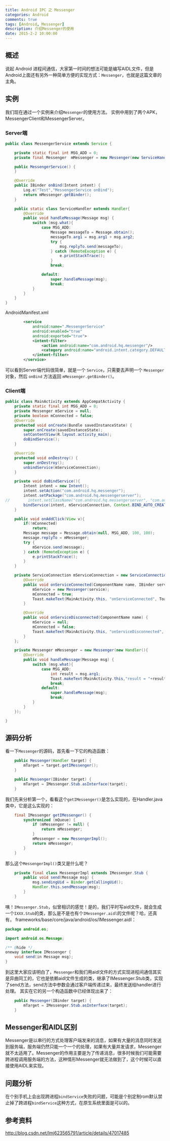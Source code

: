 ```yaml
---
title: Android IPC 之 Messenger
categories: Android
comments: true
tags: [Android, Messenger]
description: 介绍Messenger的使用
date: 2015-2-2 10:00:00
---
```


## 概述
说起 Android 进程间通信，大家第一时间的想法可能是编写AIDL文件，但是Android上面还有另外一种简单方便的实现方式：`Messenger`，也就是这篇文章的主角。

## 实例
我们现在通过一个实例来介绍`Messenger`的使用方法。
实例中用到了两个APK，MessengerClient和MessengerServer。

### Server端
```java
public class MessengerService extends Service {

    private static final int MSG_ADD = 0;
    private final Messenger  mMessenger = new Messenger(new ServiceHandler());

    public MessengerService() {
    }

    @Override
    public IBinder onBind(Intent intent) {
        Log.e("Test","MessengerService onBind");
        return mMessenger.getBinder();
    }

    public static class ServiceHandler extends Handler{
        @Override
        public void handleMessage(Message msg) {
            switch (msg.what){
                case MSG_ADD:
                    Message messageTo = Message.obtain();
                    messageTo.arg1 = msg.arg1 + msg.arg2;
                    try {
                        msg.replyTo.send(messageTo);
                    } catch (RemoteException e) {
                        e.printStackTrace();
                    }
                    break;

                default:
                    super.handleMessage(msg);
                    break;
            }
        }
    }
}
```
AndroidManifest.xml
```xml
        <service
            android:name=".MessengerService"
            android:enabled="true"
            android:exported="true">
            <intent-filter>
                <action android:name="com.android.hq.messenger"/>
                <category android:name="android.intent.category.DEFAULT"/>
            </intent-filter>
        </service>
```
可以看到Server端代码很简单，就是一个 `Service`，只需要去声明一个 `Messenger` 对象，然后 `onBind` 方法返回 `mMessenger.getBinder()`。

### Client端
```java
public class MainActivity extends AppCompatActivity {
    private static final int MSG_ADD = 0;
    private Messenger mService = null;
    private boolean mConnected = false;
    @Override
    protected void onCreate(Bundle savedInstanceState) {
        super.onCreate(savedInstanceState);
        setContentView(R.layout.activity_main);
        doBindService();
    }

    @Override
    protected void onDestroy() {
        super.onDestroy();
        unbindService(mServiceConnection);
    }

    private void doBindService(){
        Intent intent = new Intent();
        intent.setAction("com.android.hq.messenger");
        intent.setPackage("com.android.hq.messengerserver");
//        intent.setClassName("com.android.hq.messengerserver", "com.android.hq.messengerserver.MessengerService");
        bindService(intent, mServiceConnection, Context.BIND_AUTO_CREATE);
    }

    public void onAddClick(View v){
        if(!mConnected)
            return;
        Message message = Message.obtain(null, MSG_ADD, 100, 100);
        message.replyTo = mMessenger;
        try {
            mService.send(message);
        } catch (RemoteException e) {
            e.printStackTrace();
        }
    }

    private ServiceConnection mServiceConnection = new ServiceConnection() {
        @Override
        public void onServiceConnected(ComponentName name, IBinder service) {
            mService = new Messenger(service);
            mConnected = true;
            Toast.makeText(MainActivity.this, "onServiceConnected", Toast.LENGTH_SHORT).show();
        }

        @Override
        public void onServiceDisconnected(ComponentName name) {
            mService = null;
            mConnected = false;
            Toast.makeText(MainActivity.this, "onServiceDisconnected", Toast.LENGTH_SHORT).show();
        }
    };

    private Messenger mMessenger = new Messenger(new Handler(){
        @Override
        public void handleMessage(Message msg) {
            switch (msg.what){
                case MSG_ADD:
                    int result = msg.arg1;
                    Toast.makeText(MainActivity.this,"result = "+result, Toast.LENGTH_LONG).show();
                    break;
                default:
                    super.handleMessage(msg);
                    break;
            }
        }
    });

}
```

## 源码分析
看一下`Messenger`的源码，首先看一下它的构造函数：
```java
    public Messenger(Handler target) {
        mTarget = target.getIMessenger();
    }

    public Messenger(IBinder target) {
        mTarget = IMessenger.Stub.asInterface(target);
    }
```
我们先来分析第一个，看看这个`getIMessenger()`是怎么实现的，在Handler.java类中，它是这么实现的：
```java
    final IMessenger getIMessenger() {
        synchronized (mQueue) {
            if (mMessenger != null) {
                return mMessenger;
            }
            mMessenger = new MessengerImpl();
            return mMessenger;
        }
    }
```
那么这个`MessengerImpl()`类又是什么呢？
```java
    private final class MessengerImpl extends IMessenger.Stub {
        public void send(Message msg) {
            msg.sendingUid = Binder.getCallingUid();
            Handler.this.sendMessage(msg);
        }
    }
```
咦！`IMessenger.Stub`，似曾相识的感觉！是的，我们平时写aidl文件，就会生成一个`IXXX.Stub`的类，那么是不是也有个`IMessenger.aidl`的文件呢？哈，还真有，
frameworks/base/core/java/android/os/IMessenger.aidl：
```java
package android.os;

import android.os.Message;

/** @hide */
oneway interface IMessenger {
    void send(in Message msg);
}
```
到这里大家应该明白了，`Messenger`和我们用aidl文件的方式实现进程间通信其实是异曲同工的，它也是依赖aidl文件生成的类，继承了IMessenger.Stub类，实现了send方法，send方法中参数会通过客户端传递过来，最终发送给handler进行处理。
其实在它的另一个构造函数中已经体现出来了：
```java
    public Messenger(IBinder target) {
        mTarget = IMessenger.Stub.asInterface(target);
    }
```

## Messenger和AIDL区别
Messenger是以串行的方式处理客户端发来的消息，如果有大量的消息同时发送到服务端，服务端仍然只能一个一个的处理，如果有大量并发请求，Messenger就不太适用了。Messenger的作用主要是为了传递消息，很多时候我们可能需要跨进程调用服务端的方法，这种情形Messenger就无法做到了，这个时候可以直接使用AIDL来实现。

## 问题分析
在个别手机上会出现跨进程`bindService`失败的问题，可能是个别定制rom默认禁止掉了跨进程`bindService`这种方式，在原生系统里面是可以的。

## 参考资料 
http://blog.csdn.net/lmj623565791/article/details/47017485

